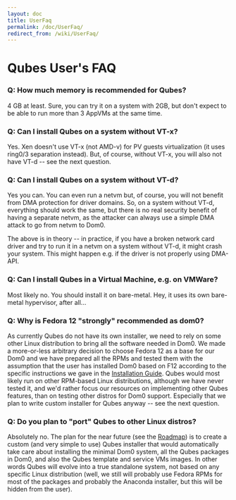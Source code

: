 ```yaml
---
layout: doc
title: UserFaq
permalink: /doc/UserFaq/
redirect_from: /wiki/UserFaq/
---
```


Qubes User's FAQ
================

### Q: How much memory is recommended for Qubes?

4 GB at least. Sure, you can try it on a system with 2GB, but don't expect to be able to run more than 3 AppVMs at the same time.

### Q: Can I install Qubes on a system without VT-x?

Yes. Xen doesn't use VT-x (not AMD-v) for PV guests virtualization (it uses ring0/3 separation instead). But, of course, without VT-x, you will also not have VT-d -- see the next question.

### Q: Can I install Qubes on a system without VT-d?

Yes you can. You can even run a netvm but, of course, you will not benefit from DMA protection for driver domains. So, on a system without VT-d, everything should work the same, but there is no real security benefit of having a separate netvm, as the attacker can always use a simple DMA attack to go from netvm to Dom0.

The above is in theory -- in practice, if you have a broken network card driver and try to run it in a netvm on a system without VT-d, it might crash your system. This might happen e.g. if the driver is not properly using DMA-API.

### Q: Can I install Qubes in a Virtual Machine, e.g. on VMWare?

Most likely no. You should install it on bare-metal. Hey, it uses its own bare-metal hypervisor, after all...

### Q: Why is Fedora 12 "strongly" recommended as dom0?

As currently Qubes do not have its own installer, we need to rely on some other Linux distribution to bring all the software needed in Dom0. We made a more-or-less arbitrary decision to choose Fedora 12 as a base for our Dom0 and we have prepared all the RPMs and tested them with the assumption that the user has installed Dom0 based on F12 according to the specific instructions we gave in the [Installation Guide](/doc/InstallationGuide). Qubes would most likely run on other RPM-based Linux distributions, although we have never tested it, and we'd rather focus our resources on implementing other Qubes features, than on testing other distros for Dom0 support. Especially that we plan to write custom installer for Qubes anyway -- see the next question.

### Q: Do you plan to "port" Qubes to other Linux distros?

Absolutely no. The plan for the near future (see the [Roadmap](https://www.qubes-os.org/trac/roadmap)) is to create a custom (and very simple to use) Qubes installer that would automatically take care about installing the minimal Dom0 system, all the Qubes packages in Dom0, and also the Qubes template and service VMs images. In other words Qubes will evolve into a true standalone system, not based on any specific Linux distribution (well, we still will probably use Fedora RPMs for most of the packages and probably the Anaconda installer, but this will be hidden from the user).
